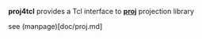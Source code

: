__proj4tcl__ provides a  Tcl interface to **[proj](https://proj.org)** projection library

see (manpage)[doc/proj.md]
